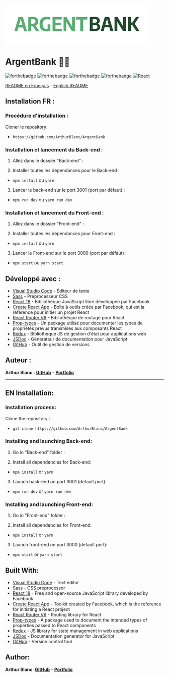 ![ArgentBank](/Front-end/src/assets/argentBankLogo.png)

# ArgentBank 🏦💵

![forthebadge](https://forthebadge.com/images/badges/uses-html.svg)
![forthebadge](https://forthebadge.com/images/badges/uses-css.svg)
![forthebadge](https://forthebadge.com/images/badges/uses-js.svg)
[![forthebadge](https://forthebadge.com/images/badges/uses-git.svg)](https://github.com/ArthurBlanc)
[![React](https://img.shields.io/badge/react-20232a?style=for-the-badge&logo=react&logocolor=61dafb)](https://reactjs.org/)

<a href="#installation-fr-">README en Français</a> - <a href="#en-installation">English README</a>

## Installation FR :

### Procédure d'installation :

Cloner le repository:

-   `https://github.com/ArthurBlanc/ArgentBank`

### Installation et lancement du Back-end :

1. Allez dans le dossier "Back-end" :

2. Installer toutes les dépendances pour le Back-end :

-   `npm install` ou `yarn`

3. Lancer le back-end sur le port 3001 (port par défaut) :

-   `npm run dev` ou `yarn run dev`

### Installation et lancement du Front-end :

1. Allez dans le dossier "Front-end" :

2. Installer toutes les dépendances pour Front-end :

-   `npm install` ou `yarn`

3. Lancer le Front-end sur le port 3000 (port par défaut) :

-   `npm start` ou `yarn start`

## Développé avec :

-   [Visual Studio Code](https://code.visualstudio.com/) - Éditeur de texte
-   [Sass](https://sass-lang.com/) - Préprocesseur CSS
-   [React 18](https://fr.reactjs.org/) - Bibliothèque JavaScript libre développée par Facebook
-   [Create React App](https://create-react-app.dev/) - Boîte à outils créée par Facebook, qui est la référence pour initier un projet React
-   [React Router V6](https://reactrouter.com/) - Bibliothèque de routage pour React
-   [Prop-types](https://www.npmjs.com/package/prop-types) - Un package utilisé pour documenter les types de propriétés prévus transmises aux composants React
-   [Redux](https://redux.js.org/) - Bibliothèque JS de gestion d'état pour applications web
-   [JSDoc](https://jsdoc.app/) - Générateur de documentation pour JavaScript
-   [GitHub](https://github.com/) - Outil de gestion de versions

## Auteur :

**Arthur Blanc** : [**GitHub**](https://github.com/ArthurBlanc/) - [**Portfolio**](https://abcoding.fr/portfolio)

---

## EN Installation:

### Installation process:

Clone the repository :

-   `git clone https://github.com/ArthurBlanc/ArgentBank`

### Installing and launching Back-end:

1. Go in "Back-end" folder :

2. Install all dependencies for Back-end:

-   `npm install` or `yarn`

3. Launch back-end on port 3001 (default port):

-   `npm run dev` or `yarn run dev`

### Installing and launching Front-end:

1. Go in "Front-end" folder :

2. Install all dependencies for Front-end:

-   `npm install` or `yarn`

3. Launch front-end on port 3000 (default port):

-   `npm start` or `yarn start`

## Built With:

-   [Visual Studio Code](https://code.visualstudio.com/) - Text editor
-   [Sass](https://sass-lang.com/) - CSS preprocessor
-   [React 18](https://reactjs.org/) - Free and open-source JavaScript library developed by Facebook
-   [Create React App](https://create-react-app.dev/) - Toolkit created by Facebook, which is the reference for initiating a React project
-   [React Router V6](https://reactrouter.com/) - Routing library for React
-   [Prop-types](https://www.npmjs.com/package/prop-types) - A package used to document the intended types of properties passed to React components
-   [Redux](https://redux.js.org/) - JS library for state management in web applications
-   [JSDoc](https://jsdoc.app/) - Documentation generator for JavaScript
-   [GitHub](https://github.com/) - Version control tool

## Author:

**Arthur Blanc**: [**GitHub**](https://github.com/ArthurBlanc/) - [**Portfolio**](https://abcoding.fr/portfolio)
